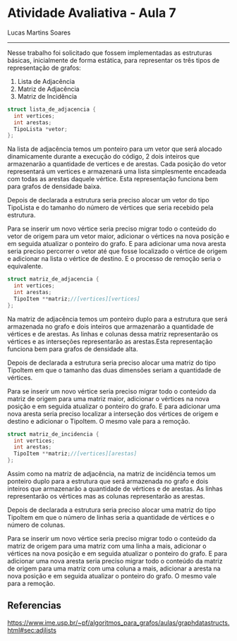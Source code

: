 # Atividade Avaliativa - Aula 7

Lucas Martins Soares

---

Nesse trabalho foi solicitado que fossem implementadas as estruturas básicas, inicialmente de forma estática, para representar os três tipos de representação de grafos:

1. Lista de Adjacência
1. Matriz de Adjacência
1. Matriz de Incidência 

```C
struct lista_de_adjacencia {
  int vertices;
  int arestas;
  TipoLista *vetor;
};
```
Na lista de adjacência temos um ponteiro para um vetor que será alocado dinamicamente durante a execução do código, 2 dois inteiros que armazenarão a quantidade de vertices e de arestas. Cada posição do vetor representará um vertices e armazenará uma lista simplesmente encadeada com todas as arestas daquele vértice. Esta representação funciona bem para grafos de densidade baixa.

Depois de declarada a estrutura seria preciso alocar um vetor do tipo TipoLista e do tamanho do número de vértices que seria recebido pela estrutura.

Para se inserir um novo vértice seria preciso migrar todo o conteúdo do vetor de origem para um vetor maior, adicionar o vértices na nova posição e em seguida atualizar o ponteiro do grafo. E para adicionar uma nova aresta seria preciso percorrer o vetor até que fosse localizado o vértice de origem e adicionar na lista o vértice de destino. E o processo de remoção seria o equivalente.

```C
struct matriz_de_adjacencia {
  int vertices;
  int arestas;
  TipoItem **matriz;//[vertices][vertices]
};
```
Na matriz de adjacência temos um ponteiro duplo para a estrutura que será armazenada no grafo e dois inteiros que armazenarão a quantidade de vértices e de arestas. As linhas e colunas dessa matriz representarão os vértices e as interseções representarão as arestas.Esta representação funciona bem para grafos de densidade alta.

Depois de declarada a estrutura seria preciso alocar uma matriz do tipo TipoItem em que o tamanho das duas dimensões seriam a quantidade de vértices.

Para se inserir um novo vértice seria preciso migrar todo o conteúdo da matriz de origem para uma matriz maior, adicionar o vértices na nova posição e em seguida atualizar o ponteiro do grafo. E para adicionar uma nova aresta seria preciso localizar a interseção dos vértices de origem e destino e adicionar o TipoItem. O mesmo vale para a remoção.
```C
struct matriz_de_incidencia {
  int vertices;
  int arestas;
  TipoItem **matriz;//[vertices][arestas]
};
```
Assim como na matriz de adjacência, na matriz de incidência temos um ponteiro duplo para a estrutura que será armazenada no grafo e dois inteiros que armazenarão a quantidade de vértices e de arestas. As linhas representarão os vértices mas as colunas representarão as arestas.

Depois de declarada a estrutura seria preciso alocar uma matriz do tipo TipoItem em que o número de linhas seria a quantidade de vértices e o número de colunas.

Para se inserir um novo vértice seria preciso migrar todo o conteúdo da matriz de origem para uma matriz com uma linha a mais, adicionar o vértices na nova posição e em seguida atualizar o ponteiro do grafo. E para adicionar uma nova aresta seria preciso migrar todo o conteúdo da matriz de origem para uma matriz com uma coluna a mais, adicionar a aresta na nova posição e em seguida atualizar o ponteiro do grafo. O mesmo vale para a remoção.


## Referencias
https://www.ime.usp.br/~pf/algoritmos_para_grafos/aulas/graphdatastructs.html#sec:adjlists